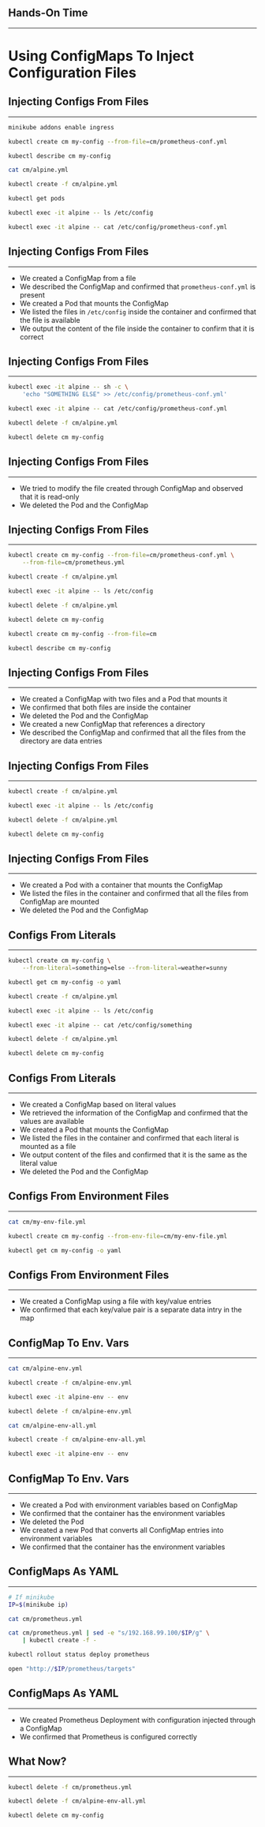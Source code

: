 ## Hands-On Time

---

# Using ConfigMaps To Inject Configuration Files


## Injecting Configs From Files

---

```bash
minikube addons enable ingress

kubectl create cm my-config --from-file=cm/prometheus-conf.yml

kubectl describe cm my-config

cat cm/alpine.yml

kubectl create -f cm/alpine.yml

kubectl get pods

kubectl exec -it alpine -- ls /etc/config

kubectl exec -it alpine -- cat /etc/config/prometheus-conf.yml
```


## Injecting Configs From Files

---

* We created a ConfigMap from a file
* We described the ConfigMap and confirmed that `prometheus-conf.yml` is present
* We created a Pod that mounts the ConfigMap
* We listed the files in `/etc/config` inside the container and confirmed that the file is available
* We output the content of the file inside the container to confirm that it is correct


## Injecting Configs From Files

---

```bash
kubectl exec -it alpine -- sh -c \
    'echo "SOMETHING ELSE" >> /etc/config/prometheus-conf.yml'

kubectl exec -it alpine -- cat /etc/config/prometheus-conf.yml

kubectl delete -f cm/alpine.yml

kubectl delete cm my-config
```


## Injecting Configs From Files

---

* We tried to modify the file created through ConfigMap and observed that it is read-only
* We deleted the Pod and the ConfigMap


## Injecting Configs From Files

---

```bash
kubectl create cm my-config --from-file=cm/prometheus-conf.yml \
    --from-file=cm/prometheus.yml

kubectl create -f cm/alpine.yml

kubectl exec -it alpine -- ls /etc/config

kubectl delete -f cm/alpine.yml

kubectl delete cm my-config

kubectl create cm my-config --from-file=cm

kubectl describe cm my-config
```


## Injecting Configs From Files

---

* We created a ConfigMap with two files and a Pod that mounts it
* We confirmed that both files are inside the container
* We deleted the Pod and the ConfigMap
* We created a new ConfigMap that references a directory
* We described the ConfigMap and confirmed that all the files from the directory are data entries


## Injecting Configs From Files

---

```bash
kubectl create -f cm/alpine.yml

kubectl exec -it alpine -- ls /etc/config

kubectl delete -f cm/alpine.yml

kubectl delete cm my-config
```


## Injecting Configs From Files

---

* We created a Pod with a container that mounts the ConfigMap
* We listed the files in the container and confirmed that all the files from ConfigMap are mounted
* We deleted the Pod and the ConfigMap


## Configs From Literals

---

```bash
kubectl create cm my-config \
    --from-literal=something=else --from-literal=weather=sunny

kubectl get cm my-config -o yaml

kubectl create -f cm/alpine.yml

kubectl exec -it alpine -- ls /etc/config

kubectl exec -it alpine -- cat /etc/config/something

kubectl delete -f cm/alpine.yml

kubectl delete cm my-config
```


## Configs From Literals

---

* We created a ConfigMap based on literal values
* We retrieved the information of the ConfigMap and confirmed that the values are available
* We created a Pod that mounts the ConfigMap
* We listed the files in the container and confirmed that each literal is mounted as a file
* We output content of the files and confirmed that it is the same as the literal value
* We deleted the Pod and the ConfigMap


## Configs From Environment Files

---

```bash
cat cm/my-env-file.yml

kubectl create cm my-config --from-env-file=cm/my-env-file.yml

kubectl get cm my-config -o yaml
```


## Configs From Environment Files

---

* We created a ConfigMap using a file with key/value entries
* We confirmed that each key/value pair is a separate data intry in the map


## ConfigMap To Env. Vars

---

```bash
cat cm/alpine-env.yml

kubectl create -f cm/alpine-env.yml

kubectl exec -it alpine-env -- env

kubectl delete -f cm/alpine-env.yml

cat cm/alpine-env-all.yml

kubectl create -f cm/alpine-env-all.yml

kubectl exec -it alpine-env -- env
```


## ConfigMap To Env. Vars

---

* We created a Pod with environment variables based on ConfigMap
* We confirmed that the container has the environment variables
* We deleted the Pod
* We created a new Pod that converts all ConfigMap entries into environment variables
* We confirmed that the container has the environment variables


## ConfigMaps As YAML

---

```bash
# If minikube
IP=$(minikube ip)

cat cm/prometheus.yml

cat cm/prometheus.yml | sed -e "s/192.168.99.100/$IP/g" \
    | kubectl create -f -

kubectl rollout status deploy prometheus

open "http://$IP/prometheus/targets"
```


## ConfigMaps As YAML

---

* We created Prometheus Deployment with configuration injected through a ConfigMap
* We confirmed that Prometheus is configured correctly


<!-- .slide: data-background="img/cm-components.png" data-background-size="contain" -->


## What Now?

---

```bash
kubectl delete -f cm/prometheus.yml

kubectl delete -f cm/alpine-env-all.yml

kubectl delete cm my-config
```
